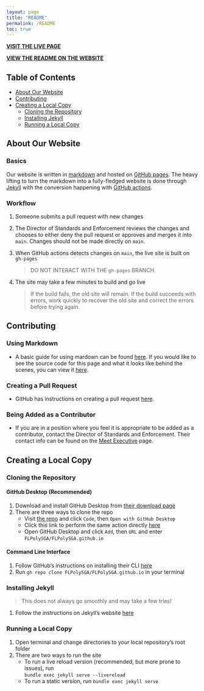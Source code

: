 ```yaml
---
layout: page
title: "README"
permalink: /README
toc: true
---
```


[**VISIT THE LIVE PAGE**](https://flpolysga.github.io)

[**VIEW THE README ON THE WEBSITE**](https://flpolysga.github.io/README)

## Table of Contents

- [About Our Website](##About-Our-Website)
- [Contributing](#Contributing)
- [Creating a Local Copy](##Creating-a-Local-Copy)
  - [Cloning the Repository](###Cloning-the-Repository)
  - [Installing Jekyll](###Installing-Jekyll)
  - [Running a Local Copy](###Running-a-Local-Copy)

## About Our Website

### Basics

Our website is written in [markdown](https://www.markdownguide.org/getting-started/) and hosted on [GitHub pages](https://pages.github.com). The heavy lifting to turn the markdown into a fully-fledged website is done through [Jekyll](https://jekyllrb.com) with the conversion happening with [GitHub actions](https://github.com/features/actions).

### Workflow

1. Someone submits a pull request with new changes

2. The Director of Standards and Enforcement reviews the changes and chooses to either deny the pull request or approves and merges it into `main`. Changes should not be made directly on `main`.

3. When GitHub actions detects changes on `main`, the live site is built on `gh-pages`

   > DO NOT INTERACT WITH THE `gh-pages` BRANCH

4. The site may take a few minutes to build and go live

   > If the build fails, the old site will remain. If the build succeeds with errors, work quickly to recover the old site and correct the errors before trying again.

## Contributing

### Using Markdown

- A basic guide for using mardown can be found [here](https://www.markdownguide.org/basic-syntax/). If you would like to see the source code for this page and what it looks like behind the scenes, you can view it [here](https://raw.githubusercontent.com/FLPolySGA/FLPolySGA.github.io/main/README).

### Creating a Pull Request

- GitHub has instructions on creating a pull request [here](https://docs.github.com/en/pull-requests/collaborating-with-pull-requests/proposing-changes-to-your-work-with-pull-requests/creating-a-pull-request).

### Being Added as a Contributor

- If you are in a position where you feel it is appropriate to be added as a contributor, contact the Director of Standards and Enforcement. Their contact info can be found on the [Meet Executive](https://flpolysga.github.io/AboutSGA/MeetExecutive/) page.

## Creating a Local Copy

### Cloning the Repository

#### GitHub Desktop (Recommended)

1. Download and install GitHub Desktop from [their download page](https://desktop.github.com)
2. There are three ways to clone the repo
   - Visit [the repo](https://github.com/FLPolySGA/FLPolySGA.github.io) and click `Code`, then `Open with GitHub Desktop`
   - Click this link to perform the same action directly <a href="x-github-client://openRepo/https://github.com/FLPolySGA/FLPolySGA.github.io">here</a>
   - Open GitHub Desktop and click `Add`, then `URL` and enter `FLPolySGA/FLPolySGA.github.io`

#### Command Line Interface

1. Follow GitHub’s instructions on installing their CLI [here](https://cli.github.com)
2. Run `gh repo clone FLPolySGA/FLPolySGA.github.io` in your terminal

### Installing Jekyll

> This does not always go smoothly and may take a few tries!

1. Follow the instructions on Jekyll’s website [here](https://jekyllrb.com/docs/)

### Running a Local Copy

1. Open terminal and change directories to your local repository’s root folder
2. There are two ways to run the site
   - To run a live reload version (recommended, but more prone to issues), run <br>`bundle exec jekyll serve --livereload`
   - To run a static version, run `bundle exec jekyll serve`